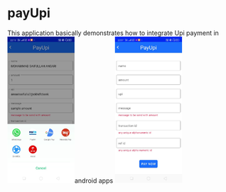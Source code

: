 # payUpi
This application basically demonstrates how to integrate Upi payment in android apps
<img src ="ss1.jpeg" width = 30%  style ="float:left"> 
<img src ="ss2.jpeg" width = 30% >

